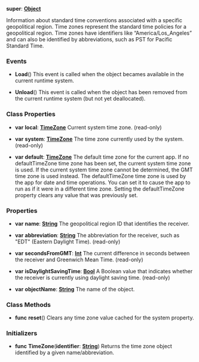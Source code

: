 **super**: **[Object](Object.md)**

Information about standard time conventions associated with a specific geopolitical region. Time zones represent the standard time policies for a geopolitical region. Time zones have identifiers like “America/Los_Angeles” and can also be identified by abbreviations, such as PST for Pacific Standard Time.

### Events

* **Load**()
This event is called when the object becames available in the current runtime system.

* **Unload**()
This event is called when the object has been removed from the current runtime system (but not yet deallocated).



### Class Properties

* **var** **local**: **[TimeZone](TimeZone.md)**
Current system time zone. \(read-only\)

* **var** **system**: **[TimeZone](TimeZone.md)**
The time zone currently used by the system. \(read-only\)

* **var** **default**: **[TimeZone](TimeZone.md)**
The default time zone for the current app. If no defaultTimeZone time zone has been set, the current system time zone is used. If the current system time zone cannot be determined, the GMT time zone is used instead. The defaultTimeZone time zone is used by the app for date and time operations. You can set it to cause the app to run as if it were in a different time zone. Setting the defaultTimeZone property clears any value that was previously set.



### Properties

* **var** **name**: **[String](../gravity/types.md)**
The geopolitical region ID that identifies the receiver.

* **var** **abbreviation**: **[String](../gravity/types.md)**
The abbreviation for the receiver, such as "EDT" (Eastern Daylight Time). \(read-only\)

* **var** **secondsFromGMT**: **[Int](../gravity/types.md)**
The current difference in seconds between the receiver and Greenwich Mean Time. \(read-only\)

* **var** **isDaylightSavingTime**: **[Bool](../gravity/types.md)**
A Boolean value that indicates whether the receiver is currently using daylight saving time. \(read-only\)

* **var** **objectName**: **[String](../gravity/types.md)**
The name of the object.



### Class Methods

* **func** **reset**()
Clears any time zone value cached for the system property.



### Initializers

* **func** **TimeZone**(**identifier**: **[String](../gravity/types.md)**)
Returns the time zone object identified by a given name/abbreviation.





